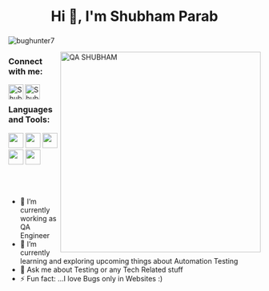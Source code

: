 <h1 align="center">Hi 👋, I'm Shubham Parab</h1>
<h3 align="center"></h3>
<p align="left"> <img src="https://komarev.com/ghpvc/?username=bughunter7&label=Views&color=blue&style=plastic" alt="bughunter7" /> </p>
<img src="/QA.gif" width="400px" alt="QA SHUBHAM" align="right">
<h3 align="left">Connect with me:</h3>
<a href="https://www.linkedin.com/in/shubham-parab-152a82147/">
  <img align="left" alt="Shubham's Linkdein" width="30px" src="https://cdn.jsdelivr.net/npm/simple-icons@v3/icons/linkedin.svg" />
</a>
<a href="https://github.com/bughunter7">
  <img align="left" alt="Shubham's Github" width="30px" src="https://cdn.jsdelivr.net/npm/simple-icons@v3/icons/github.svg" />
</a></br>
<h3 align="left">Languages and Tools:</h3>
<code><img height="30" src="https://cdn.vox-cdn.com/thumbor/_AobZZDt_RVStktVR7mUZpBkovc=/0x0:640x427/1200x800/filters:focal(0x0:640x427)/cdn.vox-cdn.com/assets/1087137/java_logo_640.jpg"></code>
<code><img height="30" src="https://www.selenium.dev/images/selenium_logo_square_green.png"></code>
<code><img height="30" src="https://blog.knoldus.com/wp-content/uploads/2020/04/Blog9_featureImage.png"></code>
<code><img height="30" src="https://huddle.eurostarsoftwaretesting.com/wp-content/uploads/2018/10/pm-logo-vert.png"></code>
<code><img height="30" src="https://miro.medium.com/max/3306/1*_wxvYQ3bmLZBk31PIZihfA.png"></code>

</br></br>






- 🔭 I’m currently working as QA Engineer
- 🌱 I’m currently learning and exploring upcoming things about Automation Testing 
- 💬 Ask me about Testing or any Tech Related stuff
- ⚡ Fun fact: ...I love Bugs only in Websites :)
